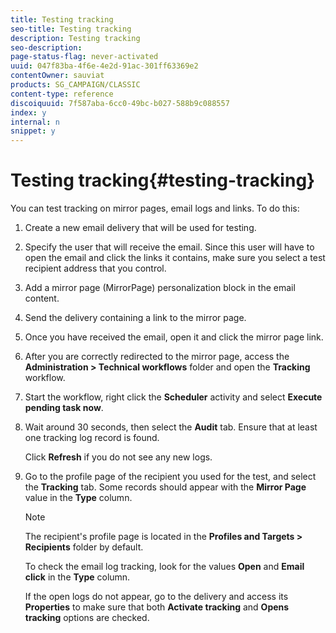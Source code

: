 ```yaml
---
title: Testing tracking
seo-title: Testing tracking
description: Testing tracking
seo-description: 
page-status-flag: never-activated
uuid: 047f83ba-4f6e-4e2d-91ac-301ff63369e2
contentOwner: sauviat
products: SG_CAMPAIGN/CLASSIC
content-type: reference
discoiquuid: 7f587aba-6cc0-49bc-b027-588b9c088557
index: y
internal: n
snippet: y
---
```


# Testing tracking{#testing-tracking}

You can test tracking on mirror pages, email logs and links. To do this:

1. Create a new email delivery that will be used for testing.
1. Specify the user that will receive the email. Since this user will have to open the email and click the links it contains, make sure you select a test recipient address that you control.
1. Add a mirror page (MirrorPage) personalization block in the email content.
1. Send the delivery containing a link to the mirror page.
1. Once you have received the email, open it and click the mirror page link.
1. After you are correctly redirected to the mirror page, access the **Administration > Technical workflows** folder and open the **Tracking** workflow.
1. Start the workflow, right click the **Scheduler** activity and select **Execute pending task now**.
1. Wait around 30 seconds, then select the **Audit** tab. Ensure that at least one tracking log record is found.

   Click **Refresh** if you do not see any new logs.

1. Go to the profile page of the recipient you used for the test, and select the **Tracking** tab. Some records should appear with the **Mirror Page** value in the **Type** column.

   >[!NOTE]
   >
   >The recipient's profile page is located in the **Profiles and Targets > Recipients** folder by default.

   To check the email log tracking, look for the values **Open** and **Email click** in the **Type** column.

   If the open logs do not appear, go to the delivery and access its **Properties** to make sure that both **Activate tracking** and **Opens tracking** options are checked.

